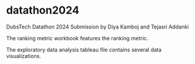 # datathon2024
DubsTech Datathon 2024 Submission by Diya Kamboj and Tejasri Addanki

The ranking metric workbook features the ranking metric.

The exploratory data analysis tableau file contains several data visualizations.
